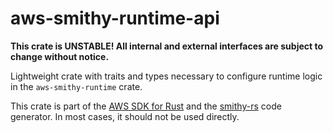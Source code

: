 # aws-smithy-runtime-api

**This crate is UNSTABLE! All internal and external interfaces are subject to change without notice.**

Lightweight crate with traits and types necessary to configure runtime logic in the `aws-smithy-runtime` crate.

<!-- anchor_start:footer -->
This crate is part of the [AWS SDK for Rust](https://awslabs.github.io/aws-sdk-rust/) and the [smithy-rs](https://github.com/awslabs/smithy-rs) code generator. In most cases, it should not be used directly.
<!-- anchor_end:footer -->
